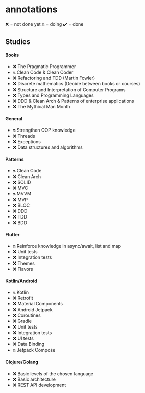 # annotations

:x: = not done yet
:on: = doing
:heavy_check_mark: = done

## Studies

#### Books
- :x: The Pragmatic Programmer
- :on: Clean Code & Clean Coder
- :x: Refactoring and TDD (Martin Fowler)
- :x: Discrete mathematics (Decide between books or courses)
- :x: Structure and Interpretation of Computer Programs
- :x: Types and Programming Languages
- :x: DDD & Clean Arch & Patterns of enterprise applications
- :x: The Mythical Man Month

#### General
- :on: Strengthen OOP knowledge
- :x: Threads
- :x: Exceptions
- :x: Data structures and algorithms

#### Patterns
- :on: Clean Code
- :x: Clean Arch
- :x: SOLID
- :x: MVC
- :on: MVVM
- :x: MVP
- :x: BLOC
- :x: DDD
- :x: TDD
- :x: BDD

#### Flutter
- :on: Reinforce knowledge in async/await, list and map
- :x: Unit tests
- :x: Integration tests
- :x: Themes
- :x: Flavors

#### Kotlin/Android
- :on: Kotlin 
- :x: Retrofit
- :x: Material Components
- :x: Android Jetpack
- :x: Coroutines
- :x: Gradle
- :x: Unit tests
- :x: Integration tests
- :x: UI tests
- :x: Data Binding 
- :on: Jetpack Compose

#### Clojure/Golang
- :x: Basic levels of the chosen language
- :x: Basic architecture
- :x: REST API development
